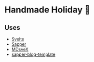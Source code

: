 # Handmade Holiday :gift:

## Uses
- [Svelte](https://svelte.dev/)
- [Sapper](https://sapper.svelte.dev/)
- [MDsveX](https://mdsvex.com/)
- [sapper-blog-template](https://github.com/Charca/sapper-blog-template)